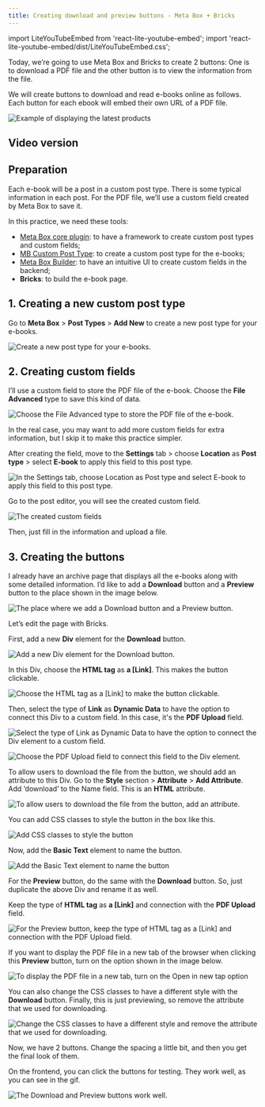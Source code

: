 ```yaml
---
title: Creating download and preview buttons - Meta Box + Bricks
---
```


import LiteYouTubeEmbed from 'react-lite-youtube-embed';
import 'react-lite-youtube-embed/dist/LiteYouTubeEmbed.css';

Today, we’re going to use Meta Box and Bricks to create 2 buttons: One is to download a PDF file and the other button is to view the information from the file.

We will create buttons to download and read e-books online as follows. Each button for each ebook will embed their own URL of a PDF file.

![Example of displaying the latest products](https://i.imgur.com/VEgnSVN.png)

## Video version

<LiteYouTubeEmbed id='Z2GAVMZKrzQ'/>

## Preparation

Each e-book will be a post in a custom post type. There is some typical information in each post. For the PDF file, we’ll use a custom field created by Meta Box to save it.

In this practice, we need these tools:

* [Meta Box core plugin](https://wordpress.org/plugins/meta-box/): to have a framework to create custom post types and custom fields;
* [MB Custom Post Type](https://metabox.io/plugins/custom-post-type/): to create a custom post type for the e-books;
* [Meta Box Builder](https://metabox.io/plugins/meta-box-builder/): to have an intuitive UI to create custom fields in the backend;
* **Bricks**: to build the e-book page.

## 1. Creating a new custom post type

Go to **Meta Box** > **Post Types** > **Add New** to create a new post type for your e-books.

![Create a new post type for your e-books.](https://i.imgur.com/kGoDJrU.png)

## 2. Creating custom fields

I’ll use a custom field to store the PDF file of the e-book. Choose the **File Advanced** type to save this kind of data.

![Choose the File Advanced type to store the PDF file of the e-book.](https://i.imgur.com/MI0PQHm.png)

In the real case, you may want to add more custom fields for extra information, but I skip it to make this practice simpler.

After creating the field, move to the **Settings** tab > choose **Location** as **Post type** > select **E-book** to apply this field to this post type.

![In the Settings tab, choose Location as Post type and select E-book to apply this field to this post type.](https://i.imgur.com/qTiuTO5.png)

Go to the post editor, you will see the created custom field.

![The created custom fields](https://i.imgur.com/38H71WW.png)

Then, just fill in the information and upload a file.

## 3. Creating the buttons

I already have an archive page that displays all the e-books along with some detailed information. I’d like to add a **Download** button and a **Preview** button to the place shown in the image below.


![The place where we add a Download button and a Preview button.](https://i.imgur.com/bmh2HKu.png)

Let’s edit the page with Bricks.

First, add a new **Div** element for the **Download** button.

![Add a new Div element for the Download button.](https://i.imgur.com/xmH2ww7.png)

In this Div, choose the **HTML tag** as **a [Link]**. This makes the button clickable.

![Choose the HTML tag as a [Link] to make the button clickable.](https://i.imgur.com/TeAWK48.png)

Then, select the type of **Link** as **Dynamic Data** to have the option to connect this Div to a custom field. In this case, it's the **PDF Upload** field.


![Select the type of Link as Dynamic Data to have the option to connect the Div element to a custom field.](https://i.imgur.com/fyZnBQ1.png)


![Choose the PDF Upload field to connect this field to the Div element.](https://i.imgur.com/eznx0tT.png)

To allow users to download the file from the button, we should add an attribute to this Div. Go to the **Style** section > **Attribute** > **Add Attribute**. Add ‘download’ to the Name field. This is an **HTML** attribute.


![To allow users to download the file from the button, add an attribute.](https://i.imgur.com/Y678iME.png)

You can add CSS classes to style the button in the box like this.


![Add CSS classes to style the button](https://i.imgur.com/RD2eZt1.png)

Now, add the **Basic Text** element to name the button.

![Add the Basic Text element to name the button](https://i.imgur.com/yde7WX3.png)

For the **Preview** button, do the same with the **Download** button. So, just duplicate the above Div and rename it as well.

Keep the type of **HTML tag** as **a [Link]** and connection with the **PDF Upload** field.

![For the Preview button, keep the type of HTML tag as a [Link] and connection with the PDF Upload field.](https://i.imgur.com/DZVojau.png)

If you want to display the PDF file in a new tab of the browser when clicking this **Preview** button, turn on the option shown in the image below.

![To display the PDF file in a new tab, turn on the Open in new tap option](https://i.imgur.com/1kMWrbP.png)

You can also change the CSS classes to have a different style with the **Download** button. Finally, this is just previewing, so remove the attribute that we used for downloading.

![Change the CSS classes to have a different style and remove the attribute that we used for downloading.](https://i.imgur.com/qkRcVjN.png)

Now, we have 2 buttons. Change the spacing a little bit, and then you get the final look of them.

On the frontend, you can click the buttons for testing. They work well, as you can see in the gif.


![The Download and Preview buttons work well.](https://i.imgur.com/pci7S6F.gif)
